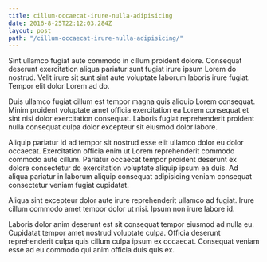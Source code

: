 ```yaml
---
title: cillum-occaecat-irure-nulla-adipisicing
date: 2016-8-25T22:12:03.284Z
layout: post
path: "/cillum-occaecat-irure-nulla-adipisicing/"
---
```


Sint ullamco fugiat aute commodo in cillum proident dolore. Consequat deserunt exercitation aliqua pariatur sunt fugiat irure ipsum Lorem do nostrud. Velit irure sit sunt sint aute voluptate laborum laboris irure fugiat. Tempor elit dolor Lorem ad do.

Duis ullamco fugiat cillum est tempor magna quis aliquip Lorem consequat. Minim proident voluptate amet officia exercitation ea Lorem consequat et sint nisi dolor exercitation consequat. Laboris fugiat reprehenderit proident nulla consequat culpa dolor excepteur sit eiusmod dolor labore.

Aliquip pariatur id ad tempor sit nostrud esse elit ullamco dolor eu dolor occaecat. Exercitation officia enim ut Lorem reprehenderit commodo commodo aute cillum. Pariatur occaecat tempor proident deserunt ex dolore consectetur do exercitation voluptate aliquip ipsum ea duis. Ad aliqua pariatur in laborum aliquip consequat adipisicing veniam consequat consectetur veniam fugiat cupidatat.

Aliqua sint excepteur dolor aute irure reprehenderit ullamco ad fugiat. Irure cillum commodo amet tempor dolor ut nisi. Ipsum non irure labore id.

Laboris dolor anim deserunt est sit consequat tempor eiusmod ad nulla eu. Cupidatat tempor amet nostrud voluptate culpa. Officia deserunt reprehenderit culpa quis cillum culpa ipsum ex occaecat. Consequat veniam esse ad eu commodo qui anim officia duis quis ex.